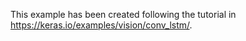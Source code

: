 This example has been created following the tutorial in https://keras.io/examples/vision/conv_lstm/.
